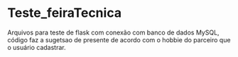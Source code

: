 # Teste_feiraTecnica


Arquivos para teste de flask com conexão com banco de dados MySQL,
código faz a sugetsao de presente de acordo com o hobbie do parceiro que o 
usuário cadastrar.
